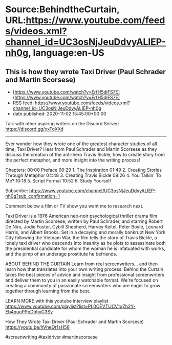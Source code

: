 # Source:BehindtheCurtain, URL:https://www.youtube.com/feeds/videos.xml?channel_id=UC3osNjJeuDdvyALIEP-nh0g, language:en-US

## This is how they wrote Taxi Driver (Paul Schrader and Martin Scorsese)
 - [https://www.youtube.com/watch?v=ErfH5djFS7E](https://www.youtube.com/watch?v=ErfH5djFS7E)
 - RSS feed: https://www.youtube.com/feeds/videos.xml?channel_id=UC3osNjJeuDdvyALIEP-nh0g
 - date published: 2020-11-02 15:45:00+00:00

Talk with other aspiring writers on the Discord Server: https://discord.gg/xxTqXXd
________________________
Ever wonder how they wrote one of the greatest character studies of all time, Taxi Driver? Hear from Paul Schrader and Martin Scorsese as they discuss the creation of the anti-hero Travis Bickle, how to create story from the perfect metaphor, and more insight into the writing process!

Chapters:
00:00 Preface
00:29 1. The Inspiration
01:49 2. Creating Stories Through Metaphor
04:48 3. Creating Travis Bickle
09:26 4. You Talkin' To Me?
10:18 5. Script Format
10:52 6. Study Yourself

Subscribe: https://www.youtube.com/channel/UC3osNjJeuDdvyALIEP-nh0g?sub_confirmation=1

Comment below a film or TV show you want me to research next.

Taxi Driver is a 1976 American neo-noir psychological thriller drama film directed by Martin Scorsese, written by Paul Schrader, and starring Robert De Niro, Jodie Foster, Cybill Shepherd, Harvey Keitel, Peter Boyle, Leonard Harris, and Albert Brooks. Set in a decaying and morally bankrupt New York City following the Vietnam War, the film tells the story of Travis Bickle, a lonely taxi driver who descends into insanity as he plots to assassinate both the presidential candidate for whom the woman he is infatuated with works, and the pimp of an underage prostitute he befriends.

ABOUT BEHIND THE CURTAIN
Learn from real screenwriters... and then learn how that translates into your own writing process. Behind the Curtain takes the best pieces of advice and insight from professional screenwriters and deliver them to you in an easily watchable format. We're focused on creating a community of passionate screenwriters who are eager to grow together through learning from the best.

LEARN MORE with this youtube interview playlist
https://www.youtube.com/playlist?list=PL0OEVTUCV1gZh2Y-Eb4quoPPpDbhyC3Sy

How They Wrote Taxi Driver (Paul Schrader and Martin Scorsese)
https://youtu.be/hVheQr1sH58

#screenwriting #taxidriver #martinscorsese

